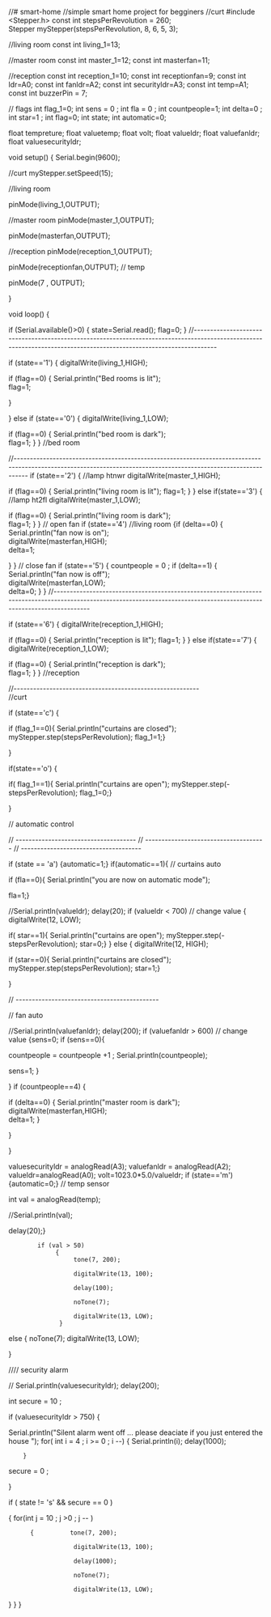 //# smart-home
//simple smart home project for begginers
//curt 
#include <Stepper.h>
const int stepsPerRevolution = 260;  
Stepper myStepper(stepsPerRevolution, 8, 6, 5, 3);


//living room 
const int living_1=13; 


//master room
const int master_1=12;
const int masterfan=11;

//reception
const int reception_1=10;
const int receptionfan=9;
const int ldr=A0;
const int fanldr=A2;
const int securityldr=A3;
const int temp=A1;
const int buzzerPin = 7;

// flags 
int flag_1=0;
int sens = 0 ;
int fla = 0 ;
int countpeople=1;
int delta=0 ;
int star=1 ;
int flag=0;
int state;
int automatic=0;


float tempreture;
float valuetemp;
float volt;
float valueldr;
float valuefanldr;
float valuesecurityldr;


void setup() 
{
 Serial.begin(9600);

 //curt 
 myStepper.setSpeed(15);


 //living room

 pinMode(living_1,OUTPUT);

 //master room
 pinMode(master_1,OUTPUT);

 pinMode(masterfan,OUTPUT);

//reception
 pinMode(reception_1,OUTPUT);

 pinMode(receptionfan,OUTPUT);
 // temp

pinMode(7 , OUTPUT);

}




void loop() 
{


if (Serial.available()>0)
{
  state=Serial.read();
flag=0;
}
//-------------------------------------------------------------------------------------------------------------------------------------------------------------------


if (state=='1')
{
  digitalWrite(living_1,HIGH); 

if (flag==0)
{
Serial.println("Bed rooms is lit");  
flag=1;

}

}
else if (state=='0')
{
 digitalWrite(living_1,LOW);
  
if (flag==0)
{
Serial.println("bed room is dark");  
flag=1;
}
}                                                                //bed room
 

//----------------------------------------------------------------------------------------------------------------------------------------------------------------
if (state=='2')
{ //lamp htnwr
digitalWrite(master_1,HIGH);  

if (flag==0)
{
Serial.println("living room is lit");
flag=1;
}
}
else if(state=='3')
{ //lamp ht2fl
digitalWrite(master_1,LOW);  

if (flag==0)
{
Serial.println("living room is dark");  
flag=1;
}
}
// open fan
if (state=='4')                                                   //living room
{if (delta==0)
{
Serial.println("fan now is on");  
 digitalWrite(masterfan,HIGH);  
delta=1;
 
}
}
// close fan
 if (state=='5')
{
  countpeople = 0 ;
 if (delta==1)
{
Serial.println("fan now is off");  
 digitalWrite(masterfan,LOW);   
delta=0;
}
}
//-----------------------------------------------------------------------------------------------------------------------------------------------------------------------

if (state=='6')
{
digitalWrite(reception_1,HIGH);  

if (flag==0)
{
Serial.println("reception is lit");
flag=1;
}
}
else if(state=='7')
{
digitalWrite(reception_1,LOW);  

if (flag==0)
{
Serial.println("reception is dark");  
flag=1;
}
}
                                                          //reception 

//---------------------------------------------------------\
//curt 


if (state=='c') 
{  
  
if (flag_1==0){
 Serial.println("curtains are closed");
  myStepper.step(stepsPerRevolution);
  flag_1=1;}
  

} 

if(state=='o')
{ 
 
   if( flag_1==1){
   Serial.println("curtains are open");
 myStepper.step(-stepsPerRevolution); 
  flag_1=0;}

}

// automatic control 

// -------------------------------------
// -------------------------------------
// -------------------------------------



if (state  == 'a')
{automatic=1;}
if(automatic==1){
  // curtains auto 
  
  if (fla==0){
   Serial.println("you are now on automatic mode");

  fla=1;}
  
//Serial.println(valueldr); 
delay(20);
if (valueldr < 700)                   // change value 
{
  digitalWrite(12, LOW); 
  
if( star==1){
   Serial.println("curtains are open");
 myStepper.step(-stepsPerRevolution); 
  star=0;}
} 
  else
{ 
    digitalWrite(12, HIGH); 

  if (star==0){
 Serial.println("curtains are closed");
  myStepper.step(stepsPerRevolution);
  star=1;} 

 }
  
  // --------------------------------------------
  
  // fan auto 
  
  //Serial.println(valuefanldr); 
delay(200);
if (valuefanldr > 600)                     // change value 
{sens=0;
if (sens==0){
  
  countpeople = countpeople +1 ;
  Serial.println(countpeople);

  sens=1;
}
 

} 
if (countpeople==4)
{

  if (delta==0)
{
Serial.println("master room is dark");  
 digitalWrite(masterfan,HIGH);  
delta=1;
 }

} 

}

valuesecurityldr = analogRead(A3);
valuefanldr = analogRead(A2);
valueldr=analogRead(A0);
volt=1023.0*5.0/valueldr;
if (state=='m')
{automatic=0;}
// temp sensor 

int val = analogRead(temp);

//Serial.println(val); 

delay(20);} 
            
            if (val > 50) 
                 {
                      tone(7, 200);

                      digitalWrite(13, 100);

                      delay(100);

                      noTone(7);

                      digitalWrite(13, LOW);                                 
                  } 
else 
{ 
   noTone(7);
digitalWrite(13, LOW);

 }
 
 
 //// security alarm 


 // Serial.println(valuesecurityldr); 
delay(200);

 
  int secure = 10 ;

if (valuesecurityldr > 750) 
{

   Serial.println("Silent alarm went off ... please deaciate if you just entered the house ");
         for( int i = 4 ; i >= 0 ; i --)
        { 
              Serial.println(i); 
                        delay(1000);


        }

    
secure = 0 ;

}


 if ( state != 's' && secure == 0 ) 
  
 
 {            for(int j = 10 ; j >0 ; j -- )
 
          {          tone(7, 200);

                      digitalWrite(13, 100);

                      delay(1000);

                      noTone(7);

                      digitalWrite(13, LOW);
} 
}
}
